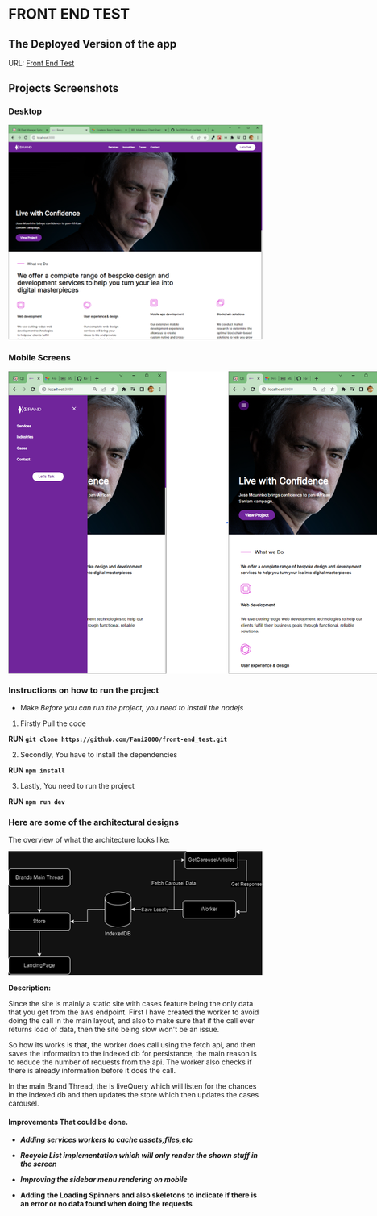 # FRONT END TEST

## The Deployed Version of the app

URL: [Front End Test](https://6527cf9b33c8ed2b164437e9--jocular-hummingbird-da14ef.netlify.app/)

## Projects Screenshots

### Desktop

  <img src="./assets/showcase/Desktop.png" width="1000px" />

### Mobile Screens

<div style="display: flex;">
<img src="./assets/showcase/MobileDrawer.png" height="600px" />
<img src="./assets/showcase/Mobile.png" height="600px" />
</div>

### Instructions on how to run the project

- Make _Before you can run the project, you need to install the nodejs_

1. Firstly Pull the code

**RUN `git clone https://github.com/Fani2000/front-end_test.git`**

2. Secondly, You have to install the dependencies

**RUN `npm install`**

3. Lastly, You need to run the project

**RUN `npm run dev`**

### Here are some of the architectural designs

The overview of what the architecture looks like:

<img src="./assets/showcase/architecture.png" />

**Description:**

Since the site is mainly a static site with cases feature being the only data that you get from the aws endpoint. First I have created the worker to avoid doing the call in the main layout, and also to make sure that if the call ever returns load of data, then the site being slow won't be an issue.

So how its works is that, the worker does call using the fetch api, and then saves the information to the indexed db for persistance, the main reason is to reduce the number of requests from the api. The worker also checks if there is already information before it does the call.

In the main Brand Thread, the is liveQuery which will listen for the chances in the indexed db and then updates the store which then updates the cases carousel.

#### Improvements That could be done.

- **_Adding services workers to cache assets,files,etc_**

- **_Recycle List implementation which will only render the shown stuff in the screen_**
- **_Improving the sidebar menu rendering on mobile_**

* **Adding the Loading Spinners and also skeletons to indicate if there is an error or no data found when doing the requests**
